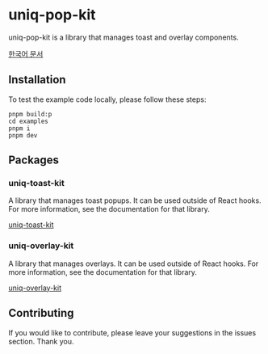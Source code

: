 # uniq-pop-kit

uniq-pop-kit is a library that manages toast and overlay components.

[한국어 문서](./README-ko.md)

## Installation

To test the example code locally, please follow these steps:

```
pnpm build:p
cd examples
pnpm i
pnpm dev
```

## Packages

### uniq-toast-kit

A library that manages toast popups. It can be used outside of React hooks.
For more information, see the documentation for that library.

[uniq-toast-kit](./packages/toast/README.md)

### uniq-overlay-kit

A library that manages overlays. It can be used outside of React hooks.
For more information, see the documentation for that library.

[uniq-overlay-kit](./packages/overlay/README.md)

## Contributing

If you would like to contribute, please leave your suggestions in the issues section. Thank you.
